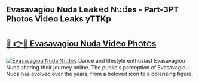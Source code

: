 ## Evasavagiou Nuda Le𝚊k𝚎d N𝚞𝚍es - Part-3PT Photos Vid𝚎o Le𝚊ks yTTKp

# <h2><a href="http://fbbfp9f.evod.top/?m=Evasavagiou+Nuda">🔗 👉🔴 Evasavagiou Nuda Vid𝚎o Ph𝚘t𝚘s</a></h2>

[![Evasavagiou Nuda N𝚞d𝚎s](https://i.imgur.com/8V9OHl7.gif)](http://fbbfp9f.evod.top/?m=Evasavagiou+Nuda)
Dance and lifestyle enthusiast Evasavagiou Nuda sharing their journey online. The public's perception of Evasavagiou Nuda has evolved over the years, from a beloved icon to a polarizing figure. 
